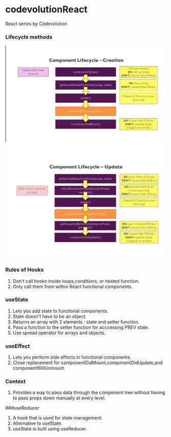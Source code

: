 # codevolutionReact

React series by Codevolution

### Lifecycle methods

![creation](/img/creation-cycle.png)
![updation](/img/updation-cycle.png)

### Rules of Hooks

1. Don't call hooks inside loops,conditions, or nested function.
2. Only call them from within React functional components.

### useState

1. Lets you add state to functional components.
2. State doesn't have to be an object.
3. Returns an array with 2 elements : state and setter function.
4. Pass a function to the setter function for acccessing PREV state.
5. Use spread operator for arrays and objects.

### useEffect

1. Lets you perform side effects in functional components.
2. Close replacement for componentDidMount,componentDidUpdate,and componentWillUnmount.

### Context

1. Provides a way to pass data through the component tree without having to pass props down manually at every level.

###useReducer

1. A hook that is used for state management.
2. Alternative to useState.
3. useState is built using useReducer.
